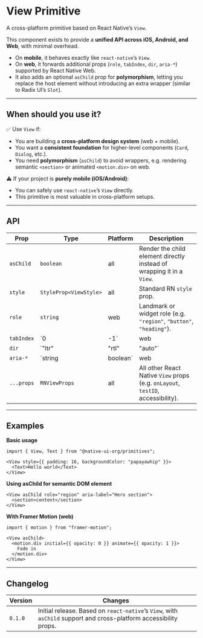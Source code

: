 # View Primitive

A cross-platform primitive based on React Native’s `View`.  

This component exists to provide a **unified API across iOS, Android, and Web**, with minimal overhead.  

- On **mobile**, it behaves exactly like `react-native`’s `View`.  
- On **web**, it forwards additional props (`role`, `tabIndex`, `dir`, `aria-*`) supported by React Native Web.  
- It also adds an optional `asChild` prop for **polymorphism**, letting you replace the host element without introducing an extra wrapper (similar to Radix UI’s `Slot`).  

---

## When should you use it?

✅ Use `View` if:  
- You are building a **cross-platform design system** (web + mobile).  
- You want a **consistent foundation** for higher-level components (`Card`, `Dialog`, etc.).  
- You need **polymorphism** (`asChild`) to avoid wrappers, e.g. rendering semantic `<section>` or animated `<motion.div>` on web.  

⚠️ If your project is **purely mobile (iOS/Android)**:  
- You can safely use `react-native`’s `View` directly.  
- This primitive is most valuable in cross-platform setups.  

---

## API

| Prop       | Type                   | Platform | Description                                                                 |
|------------|------------------------|----------|-----------------------------------------------------------------------------|
| `asChild` | `boolean`             | all      | Render the child element directly instead of wrapping it in a `View`.       |
| `style`   | `StyleProp<ViewStyle>` | all      | Standard RN `style` prop.                                                   |
| `role`    | `string`              | web      | Landmark or widget role (e.g. `"region"`, `"button"`, `"heading"`).     |
| `tabIndex`| `0 | -1`              | web      | Controls tab navigation order.                                              |
| `dir`     | `"ltr" | "rtl" | "auto"` | web      | Text direction hint for the DOM element.                                    |
| `aria-*`  | `string | boolean`    | web      | Any ARIA attribute supported by React Native Web.                           |
| `...props`| `RNViewProps`         | all      | All other React Native `View` props (e.g. `onLayout`, `testID`, accessibility). |

---

## Examples

**Basic usage**
```tsx
import { View, Text } from "@native-ui-org/primitives";

<View style={{ padding: 16, backgroundColor: "papayawhip" }}>
  <Text>Hello world</Text>
</View>
```

**Using asChild for semantic DOM element**
```tsx
<View asChild role="region" aria-label="Hero section">
  <section>content</section>
</View>
```

**With Framer Motion (web)**
```tsx
import { motion } from "framer-motion";

<View asChild>
  <motion.div initial={{ opacity: 0 }} animate={{ opacity: 1 }}>
    Fade in
  </motion.div>
</View>
```

---

## Changelog

| Version | Changes                                                                 |
|---------|-------------------------------------------------------------------------|
| `0.1.0` | Initial release. Based on `react-native`’s `View`, with `asChild` support and cross-platform accessibility props. |
